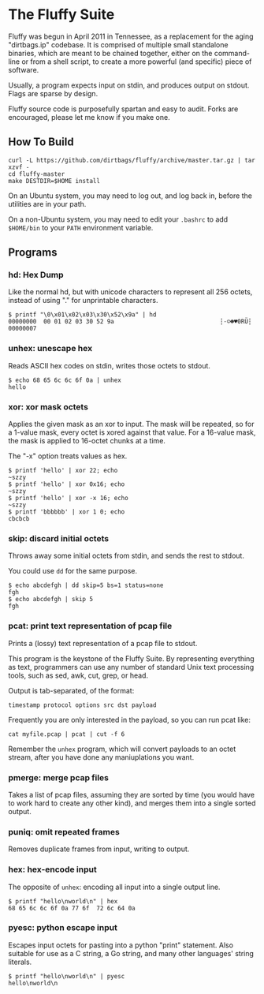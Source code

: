 The Fluffy Suite
============

Fluffy was begun in April 2011 in Tennessee,
as a replacement for the aging "dirtbags.ip" codebase.
It is comprised of multiple small standalone binaries,
which are meant to be chained together,
either on the command-line or from a shell script,
to create a more powerful (and specific) piece of software.

Usually, a program expects input on stdin,
and produces output on stdout.
Flags are sparse by design.

Fluffy source code is purposefully spartan and easy to audit.
Forks are encouraged,
please let me know if you make one.


How To Build
------------

	curl -L https://github.com/dirtbags/fluffy/archive/master.tar.gz | tar xzvf -
	cd fluffy-master
	make DESTDIR=$HOME install

On an Ubuntu system,
you may need to log out, and log back in,
before the utilities are in your path.

On a non-Ubuntu system,
you may need to edit your `.bashrc` to add `$HOME/bin` to your `PATH`
environment variable.


Programs
--------

### hd: Hex Dump

Like the normal hd,
but with unicode characters to represent all 256 octets,
instead of using "." for unprintable characters.

	$ printf "\0\x01\x02\x03\x30\x52\x9a" | hd
	00000000  00 01 02 03 30 52 9a                              ┆·☺☻♥0RÜ┆
	00000007


### unhex: unescape hex

Reads ASCII hex codes on stdin,
writes those octets to stdout.

	$ echo 68 65 6c 6c 6f 0a | unhex
	hello


### xor: xor mask octets

Applies the given mask as an xor to input.
The mask will be repeated,
so for a 1-value mask, every octet is xored against that value.
For a 16-value mask, the mask is applied to 16-octet chunks at a time.

The "-x" option treats values as hex.

	$ printf 'hello' | xor 22; echo
	~szzy
	$ printf 'hello' | xor 0x16; echo
	~szzy
	$ printf 'hello' | xor -x 16; echo
	~szzy
	$ printf 'bbbbbb' | xor 1 0; echo
	cbcbcb


### skip: discard initial octets

Throws away some initial octets from stdin,
and sends the rest to stdout.

You could use `dd` for the same purpose.

	$ echo abcdefgh | dd skip=5 bs=1 status=none
	fgh
	$ echo abcdefgh | skip 5
	fgh


### pcat: print text representation of pcap file

Prints a (lossy) text representation of a pcap file to stdout.

This program is the keystone of the Fluffy Suite.
By representing everything as text,
programmers can use any number of standard Unix text processing tools,
such as sed, awk, cut, grep, or head.

Output is tab-separated, of the format:

    timestamp protocol options src dst payload

Frequently you are only interested in the payload,
so you can run pcat like:

    cat myfile.pcap | pcat | cut -f 6

Remember the `unhex` program,
which will convert payloads to an octet stream,
after you have done any maniuplations you want.


### pmerge: merge pcap files 

Takes a list of pcap files, assuming they are sorted by time
(you would have to work hard to create any other kind),
and merges them into a single sorted output.


### puniq: omit repeated frames

Removes duplicate frames from input, 
writing to output.


### hex: hex-encode input

The opposite of `unhex`:
encoding all input into a single output line.

	$ printf "hello\nworld\n" | hex
	68 65 6c 6c 6f 0a 77 6f  72 6c 64 0a


### pyesc: python escape input

Escapes input octets for pasting into a python "print" statement.
Also suitable for use as a C string,
a Go string,
and many other languages' string literals.

	$ printf "hello\nworld\n" | pyesc
	hello\nworld\n
